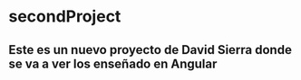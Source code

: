 # secondProject

## Este es un nuevo proyecto de David Sierra donde se va a ver los enseñado en Angular 
